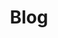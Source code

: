 ---
title: Blog
images:
    - "blog.webp"
description: Ultime News
menu:
  main:
    identifier: "blog"
---